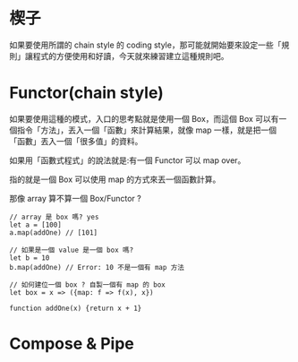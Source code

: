 # 楔子
如果要使用所謂的 chain style 的 coding style，那可能就開始要來設定一些「規則」讓程式的方便使用和好讀，今天就來練習建立這種規則吧。

# Functor(chain style)
如果要使用這種的模式，入口的思考點就是使用一個 Box，而這個 Box 可以有一個指令「方法」，丟入一個「函數」來計算結果，就像 map 一樣，就是把一個「函數」丟入一個「很多值」的資料。

如果用「函數式程式」的說法就是:有一個 Functor 可以 map over。

指的就是一個 Box 可以使用 map 的方式來丟一個函數計算。

那像 array 算不算一個 Box/Functor ?

```
// array 是 box 嗎? yes
let a = [100]
a.map(addOne) // [101]

// 如果是一個 value 是一個 box 嗎?
let b = 10
b.map(addOne) // Error: 10 不是一個有 map 方法

// 如何建位一個 box ? 自製一個有 map 的 box
let box = x => ({map: f => f(x), x})

function addOne(x) {return x + 1}
```

# Compose & Pipe

